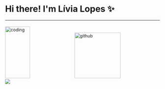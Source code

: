 <h1 align="left"> Hi there! I'm Lívia Lopes ✨ </h1>

- - - - - - - - 

<div display = "flex" style="margin-top: 20px;" width = "100%">

<img alt="coding"  height= "170rem" width="40%" style="margin-right: 20px" src="https://github-readme-stats.vercel.app/api/top-langs/?username=livaliv&theme=moltack&layout=compact&count_private=true&langs_count=20"/>

<img  alt="github" height= "150rem" src="https://github-readme-stats.vercel.app/api?username=livaliv&show_icons=true&theme=moltack&count_private=true&include_all_commits=true"/>
</div>


<div>
  <a href = "mailto: liviaclopesr@gmail.com"><img src="https://img.shields.io/badge/-Gmail-%23EA4335?style=for-the-badge&logo=gmail&logoColor=white" target="_blank"></a>
</div>
